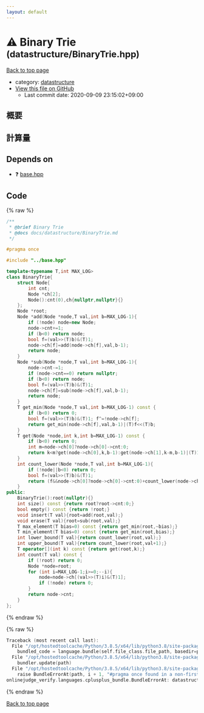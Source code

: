 ```yaml
---
layout: default
---
```


<!-- mathjax config similar to math.stackexchange -->
<script type="text/javascript" async
  src="https://cdnjs.cloudflare.com/ajax/libs/mathjax/2.7.5/MathJax.js?config=TeX-MML-AM_CHTML">
</script>
<script type="text/x-mathjax-config">
  MathJax.Hub.Config({
    TeX: { equationNumbers: { autoNumber: "AMS" }},
    tex2jax: {
      inlineMath: [ ['$','$'] ],
      processEscapes: true
    },
    "HTML-CSS": { matchFontHeight: false },
    displayAlign: "left",
    displayIndent: "2em"
  });
</script>

<script type="text/javascript" src="https://cdnjs.cloudflare.com/ajax/libs/jquery/3.4.1/jquery.min.js"></script>
<script src="https://cdn.jsdelivr.net/npm/jquery-balloon-js@1.1.2/jquery.balloon.min.js" integrity="sha256-ZEYs9VrgAeNuPvs15E39OsyOJaIkXEEt10fzxJ20+2I=" crossorigin="anonymous"></script>
<script type="text/javascript" src="../../assets/js/copy-button.js"></script>
<link rel="stylesheet" href="../../assets/css/copy-button.css" />


# :warning: Binary Trie <small>(datastructure/BinaryTrie.hpp)</small>

<a href="../../index.html">Back to top page</a>

* category: <a href="../../index.html#8dc87745f885a4cc532acd7b15b8b5fe">datastructure</a>
* <a href="{{ site.github.repository_url }}/blob/master/datastructure/BinaryTrie.hpp">View this file on GitHub</a>
    - Last commit date: 2020-09-09 23:15:02+09:00




## 概要

## 計算量

## Depends on

* :question: <a href="../base.hpp.html">base.hpp</a>


## Code

<a id="unbundled"></a>
{% raw %}
```cpp
/**
 * @brief Binary Trie
 * @docs docs/datastructure/BinaryTrie.md
 */

#pragma once

#include "../base.hpp"

template<typename T,int MAX_LOG>
class BinaryTrie{
    struct Node{
        int cnt;
        Node *ch[2];
        Node():cnt(0),ch{nullptr,nullptr}{}
    };
    Node *root;
    Node *add(Node *node,T val,int b=MAX_LOG-1){
        if (!node) node=new Node;
        node->cnt+=1;
        if (b<0) return node;
        bool f=(val>>(T)b)&(T)1;
        node->ch[f]=add(node->ch[f],val,b-1);
        return node;
    }
    Node *sub(Node *node,T val,int b=MAX_LOG-1){
        node->cnt-=1;
        if (node->cnt==0) return nullptr;
        if (b<0) return node;
        bool f=(val>>(T)b)&(T)1;
        node->ch[f]=sub(node->ch[f],val,b-1);
        return node;
    }
    T get_min(Node *node,T val,int b=MAX_LOG-1) const {
        if (b<0) return 0;
        bool f=(val>>(T)b)&(T)1; f^=!node->ch[f];
        return get_min(node->ch[f],val,b-1)|(T)f<<(T)b;
    }
    T get(Node *node,int k,int b=MAX_LOG-1) const {
        if (b<0) return 0;
        int m=node->ch[0]?node->ch[0]->cnt:0;
        return k<m?get(node->ch[0],k,b-1):get(node->ch[1],k-m,b-1)|(T)1<<(T)b;
    }
    int count_lower(Node *node,T val,int b=MAX_LOG-1){
        if (!node||b<0) return 0;
        bool f=(val>>(T)b)&(T)1;
        return (f&&node->ch[0]?node->ch[0]->cnt:0)+count_lower(node->ch[f],val,b-1);
    }
public:
    BinaryTrie():root(nullptr){}
    int size() const {return root?root->cnt:0;}
    bool empty() const {return !root;}
    void insert(T val){root=add(root,val);}
    void erase(T val){root=sub(root,val);}
    T max_element(T bias=0) const {return get_min(root,~bias);}
    T min_element(T bias=0) const {return get_min(root,bias);}
    int lower_bound(T val){return count_lower(root,val);}
    int upper_bound(T val){return count_lower(root,val+1);}
    T operator[](int k) const {return get(root,k);}
    int count(T val) const {
        if (!root) return 0;
        Node *node=root;
        for (int i=MAX_LOG-1;i>=0;--i){
            node=node->ch[(val>>(T)i)&(T)1];
            if (!node) return 0;
        }
        return node->cnt;
    }
};
```
{% endraw %}

<a id="bundled"></a>
{% raw %}
```cpp
Traceback (most recent call last):
  File "/opt/hostedtoolcache/Python/3.8.5/x64/lib/python3.8/site-packages/onlinejudge_verify/docs.py", line 349, in write_contents
    bundled_code = language.bundle(self.file_class.file_path, basedir=pathlib.Path.cwd())
  File "/opt/hostedtoolcache/Python/3.8.5/x64/lib/python3.8/site-packages/onlinejudge_verify/languages/cplusplus.py", line 185, in bundle
    bundler.update(path)
  File "/opt/hostedtoolcache/Python/3.8.5/x64/lib/python3.8/site-packages/onlinejudge_verify/languages/cplusplus_bundle.py", line 310, in update
    raise BundleErrorAt(path, i + 1, "#pragma once found in a non-first line")
onlinejudge_verify.languages.cplusplus_bundle.BundleErrorAt: datastructure/BinaryTrie.hpp: line 6: #pragma once found in a non-first line

```
{% endraw %}

<a href="../../index.html">Back to top page</a>

